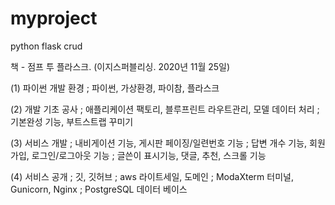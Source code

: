 # myproject

python flask crud 

책 - 점프 투 플라스크. (이지스퍼블리싱. 2020년 11월 25일)

(1) 파이썬 개발 환경
  ; 파이썬, 가상환경, 파이참, 플라스크 

(2) 개발 기초 공사
  ; 애플리케이션 팩토리, 블루프린트 라우트관리, 모델 데이터 처리 
  ; 기본완성 기능, 부트스트랩 꾸미기

(3) 서비스 개발
  ; 내비게이션 기능, 게시판 페이징/일련번호 기능
  ; 답변 개수 기능, 회원 가입, 로그인/로그아웃 기능
  ; 글쓴이 표시기능, 댓글, 추천, 스크롤 기능 
 
(4) 서비스 공개 
  ; 깃, 깃허브
  ; aws 라이트세일, 도메인
  ; ModaXterm 터미널, Gunicorn, Nginx
  ; PostgreSQL 데이터 베이스 

